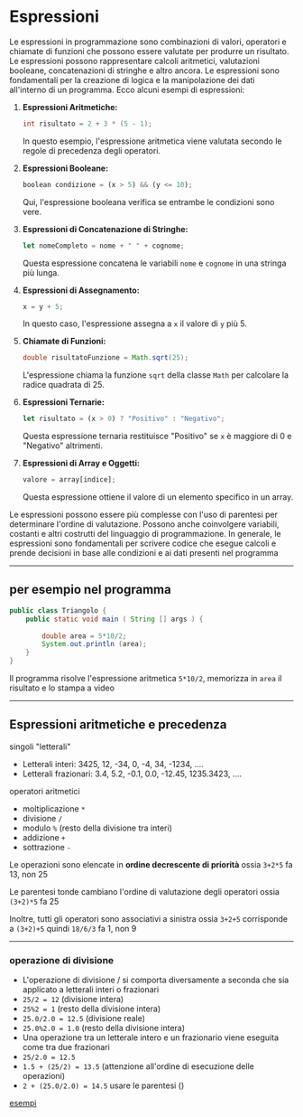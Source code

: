 # Espressioni

Le espressioni in programmazione sono combinazioni di valori, operatori e chiamate di funzioni che possono essere valutate per produrre un risultato. Le espressioni possono rappresentare calcoli aritmetici, valutazioni booleane, concatenazioni di stringhe e altro ancora. Le espressioni sono fondamentali per la creazione di logica e la manipolazione dei dati all'interno di un programma. Ecco alcuni esempi di espressioni:

1. **Espressioni Aritmetiche:**

   ```java
   int risultato = 2 + 3 * (5 - 1);
   ```

   In questo esempio, l'espressione aritmetica viene valutata secondo le regole di precedenza degli operatori.

2. **Espressioni Booleane:**

   ```python
   boolean condizione = (x > 5) && (y <= 10);
   ```

   Qui, l'espressione booleana verifica se entrambe le condizioni sono vere.

3. **Espressioni di Concatenazione di Stringhe:**

   ```javascript
   let nomeCompleto = nome + " " + cognome;
   ```

   Questa espressione concatena le variabili `nome` e `cognome` in una stringa più lunga.

4. **Espressioni di Assegnamento:**

   ```c
   x = y + 5;
   ```

   In questo caso, l'espressione assegna a `x` il valore di `y` più 5.

5. **Chiamate di Funzioni:**

   ```java
   double risultatoFunzione = Math.sqrt(25);
   ```

   L'espressione chiama la funzione `sqrt` della classe `Math` per calcolare la radice quadrata di 25.

6. **Espressioni Ternarie:**

   ```javascript
   let risultato = (x > 0) ? "Positivo" : "Negativo";
   ```

   Questa espressione ternaria restituisce "Positivo" se `x` è maggiore di 0 e "Negativo" altrimenti.

7. **Espressioni di Array e Oggetti:**

   ```python
   valore = array[indice];
   ```

   Questa espressione ottiene il valore di un elemento specifico in un array.

Le espressioni possono essere più complesse con l'uso di parentesi per determinare l'ordine di valutazione. Possono anche coinvolgere variabili, costanti e altri costrutti del linguaggio di programmazione. In generale, le espressioni sono fondamentali per scrivere codice che esegue calcoli e prende decisioni in base alle condizioni e ai dati presenti nel programma

---

## per esempio nel programma

```java
public class Triangolo {
    public static void main ( String [] args ) {
        
        double area = 5*10/2;
        System.out.println (area);
    }
}
```

Il programma risolve l'espressione aritmetica `5*10/2`, memorizza in `area` il risultato e lo stampa a video


---

## Espressioni aritmetiche e precedenza

singoli "letterali"

* Letterali interi: 3425, 12, -34, 0, -4, 34, -1234, ....
* Letterali frazionari: 3.4, 5.2, -0.1, 0.0, -12.45, 1235.3423, ....

operatori aritmetici

* moltiplicazione `*`
* divisione `/`
* modulo `%` (resto della divisione tra interi)
* addizione `+`
* sottrazione `-`

Le operazioni sono elencate in **ordine decrescente di priorità** ossia `3+2*5` fa 13, non 25

Le parentesi tonde cambiano l'ordine di valutazione degli operatori ossia `(3+2)*5` fa 25

Inoltre, tutti gli operatori sono associativi a sinistra ossia `3+2+5` corrisponde a `(3+2)+5` quindi `18/6/3` fa 1, non 9

---

### operazione di divisione

* L'operazione di divisione / si comporta diversamente a seconda che sia applicato a letterali interi o frazionari
* `25/2 = 12` (divisione intera)
* `25%2 = 1` (resto della divisione intera)
* `25.0/2.0 = 12.5` (divisione reale)
* `25.0%2.0 = 1.0` (resto della divisione intera)
* Una operazione tra un letterale intero e un frazionario viene eseguita come tra due frazionari
* `25/2.0 = 12.5`
* `1.5 + (25/2) = 13.5` (attenzione all'ordine di esecuzione delle operazioni)
* `2 + (25.0/2.0) = 14.5` usare le parentesi ()

[esempi](https://github.com/maboglia/CorsoJava/blob/master/esempi/01_Operatori_Tipi.md)
